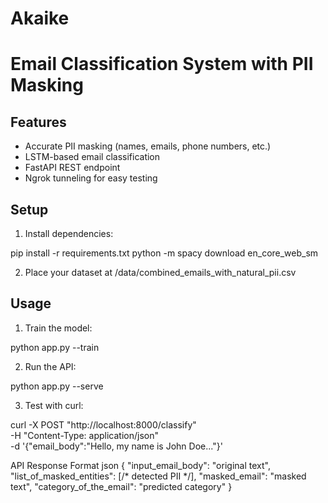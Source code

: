 # Akaike

# Email Classification System with PII Masking

## Features
- Accurate PII masking (names, emails, phone numbers, etc.)
- LSTM-based email classification
- FastAPI REST endpoint
- Ngrok tunneling for easy testing

## Setup
1. Install dependencies:

pip install -r requirements.txt
python -m spacy download en_core_web_sm

2. Place your dataset at /data/combined_emails_with_natural_pii.csv

## Usage
1. Train the model:
   
python app.py --train

2. Run the API:

python app.py --serve

3. Test with curl:

curl -X POST "http://localhost:8000/classify" \
-H "Content-Type: application/json" \
-d '{"email_body":"Hello, my name is John Doe..."}'

API Response Format
json
{
  "input_email_body": "original text",
  "list_of_masked_entities": [/* detected PII */],
  "masked_email": "masked text",
  "category_of_the_email": "predicted category"
}
